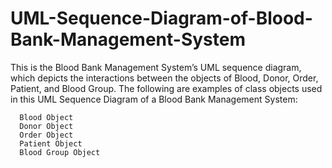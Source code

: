 # UML-Sequence-Diagram-of-Blood-Bank-Management-System
This is the Blood Bank Management System’s UML sequence diagram, which depicts the interactions between the objects of Blood, Donor, Order, Patient, and Blood Group. The following are examples of class objects used in this UML Sequence Diagram of a Blood Bank Management System:

      Blood Object
      Donor Object
      Order Object
      Patient Object
      Blood Group Object
